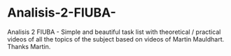 # Analisis-2-FIUBA-
Analisis 2 FIUBA - Simple and beautiful task list with theoretical / practical videos of all the topics of the subject based on videos of Martin Mauldhart. Thanks Martin.
